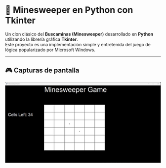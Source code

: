 # 🧨 Minesweeper en Python con Tkinter  

Un clon clásico del **Buscaminas (Minesweeper)** desarrollado en **Python** utilizando la librería gráfica **Tkinter**.  
Este proyecto es una implementación simple y entretenida del juego de lógica popularizado por Microsoft Windows.  

---

## 🎮 Capturas de pantalla  

![Minesweeper Screenshot](docs/minesweeper.jpg)
